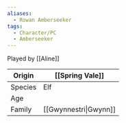 ```yaml
---
aliases:
  - Rowan Amberseeker
tags:
  - Character/PC
  - Amberseeker
---
```

Played by [[Aline]]

| Origin  | [[Spring Vale]]       |
| ------- | --------------------- |
| Species | Elf                   |
| Age     |                       |
| Family  | [[Gwynnestri\|Gwynn]] |
